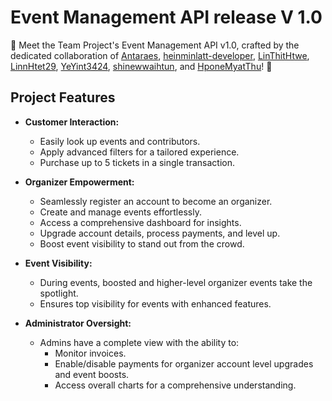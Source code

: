 # Event Management API release V 1.0

🎉 Meet the Team Project's Event Management API v1.0, crafted by the dedicated collaboration of 
[Antaraes](https://github.com/Antaraes), 
[heinminlatt-developer](https://github.com/heinminlatt-developer), 
[LinThitHtwe](https://github.com/LinThitHtwe), 
[LinnHtet29](https://github.com/LinnHtet29), 
[YeYint3424](https://github.com/YeYint3424), 
[shinewwaihtun](https://github.com/shinewwaihtun), and 
[HponeMyatThu](https://github.com/HponeMyatThu)! 🚀


## Project Features

- **Customer Interaction:**
  - Easily look up events and contributors.
  - Apply advanced filters for a tailored experience.
  - Purchase up to 5 tickets in a single transaction.

- **Organizer Empowerment:**
  - Seamlessly register an account to become an organizer.
  - Create and manage events effortlessly.
  - Access a comprehensive dashboard for insights.
  - Upgrade account details, process payments, and level up.
  - Boost event visibility to stand out from the crowd.

- **Event Visibility:**
  - During events, boosted and higher-level organizer events take the spotlight.
  - Ensures top visibility for events with enhanced features.

- **Administrator Oversight:**
  - Admins have a complete view with the ability to:
    - Monitor invoices.
    - Enable/disable payments for organizer account level upgrades and event boosts.
    - Access overall charts for a comprehensive understanding.

